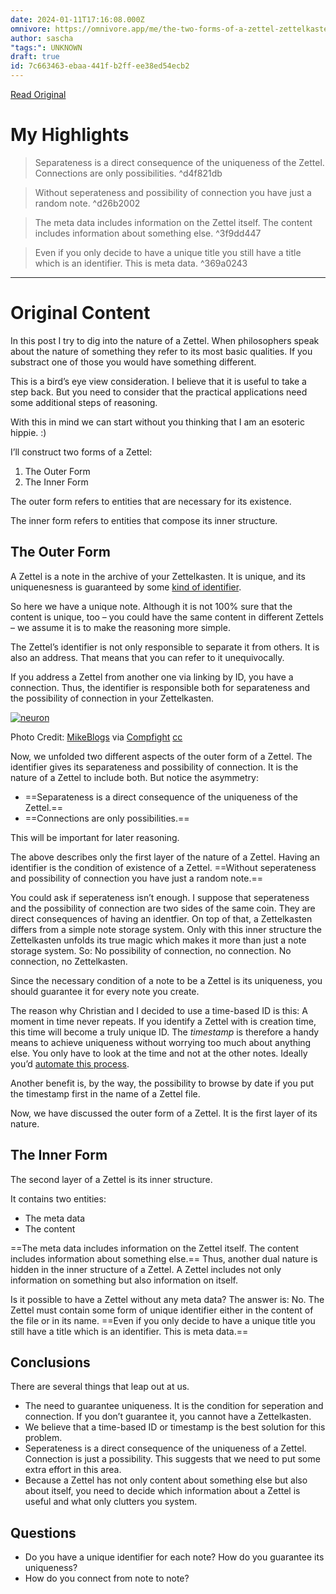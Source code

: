 ```yaml
---
date: 2024-01-11T17:16:08.000Z
omnivore: https://omnivore.app/me/the-two-forms-of-a-zettel-zettelkasten-method-18cf81be2d1
author: sascha
"tags:": UNKNOWN
draft: true
id: 7c663463-ebaa-441f-b2ff-ee38ed54ecb2
---
```


[Read Original](https://zettelkasten.de/posts/zettel-nature-two-forms/)

# My Highlights

> Separateness is a direct consequence of the uniqueness of the Zettel.
> Connections are only possibilities.  ^d4f821db

> Without seperateness and possibility of connection you have just a random note. ^d26b2002

> The meta data includes information on the Zettel itself. The content includes information about something else. ^3f9dd447

> Even if you only decide to have a unique title you still have a title which is an identifier. This is meta data. ^369a0243

---
# Original Content

In this post I try to dig into the nature of a Zettel. When philosophers speak about the nature of something they refer to its most basic qualities. If you substract one of those you would have something different.

This is a bird’s eye view consideration. I believe that it is useful to take a step back. But you need to consider that the practical applications need some additional steps of reasoning.

With this in mind we can start without you thinking that I am an esoteric hippie. :)

I’ll construct two forms of a Zettel:

1. The Outer Form
2. The Inner Form

The outer form refers to entities that are necessary for its existence. 

The inner form refers to entities that compose its inner structure.

## The Outer Form

A Zettel is a note in the archive of your Zettelkasten. It is unique, and its uniquenesness is guaranteed by some [kind of identifier](http://www.christiantietze.de/posts/2014/02/add-identity/).

So here we have a unique note. Although it is not 100% sure that the content is unique, too – you could have the same content in different Zettels – we assume it is to make the reasoning more simple. 

The Zettel’s identifier is not only responsible to separate it from others. It is also an address. That means that you can refer to it unequivocally. 

If you address a Zettel from another one via linking by ID, you have a connection. Thus, the identifier is responsible both for separateness and the possibility of connection in your Zettelkasten.

[![neuron](https://proxy-prod.omnivore-image-cache.app/0x0,sYOxMlU-EhJAQMzj_NIwkBH7GLrWYci-lLpLWHfQjFc0/https://zettelkasten.de/img/blog/201411151930_neuron.jpg)](https://zettelkasten.de/img/blog/201411151930%5Fneuron.jpg)

Photo Credit: [MikeBlogs](https://www.flickr.com/photos/31477768@N00/3101400087/) via [Compfight](http://compfight.com/) [cc](https://creativecommons.org/licenses/by/2.0/)

Now, we unfolded two different aspects of the outer form of a Zettel. The identifier gives its separateness and possibility of connection. It is the nature of a Zettel to include both. But notice the asymmetry: 

* ==Separateness is a direct consequence of the uniqueness of the Zettel.==
* ==Connections are only possibilities.==

This will be important for later reasoning.

The above describes only the first layer of the nature of a Zettel. Having an identifier is the condition of existence of a Zettel. ==Without seperateness and possibility of connection you have just a random note.==

You could ask if seperateness isn’t enough. I suppose that seperateness and the possibility of connection are two sides of the same coin. They are direct consequences of having an identfier. On top of that, a Zettelkasten differs from a simple note storage system. Only with this inner structure the Zettelkasten unfolds its true magic which makes it more than just a note storage system. So: No possibility of connection, no connection. No connection, no Zettelkasten.

Since the necessary condition of a note to be a Zettel is its uniqueness, you should guarantee it for every note you create. 

The reason why Christian and I decided to use a time-based ID is this: A moment in time never repeats. If you identify a Zettel with is creation time, this time will become a truly unique ID. The _timestamp_ is therefore a handy means to achieve uniqueness without worrying too much about anything else. You only have to look at the time and not at the other notes. Ideally you’d [automate this process](http://zettelkasten.de/posts/zettel-note-header-in-nvalt/).

Another benefit is, by the way, the possibility to browse by date if you put the timestamp first in the name of a Zettel file.

Now, we have discussed the outer form of a Zettel. It is the first layer of its nature.

## The Inner Form

The second layer of a Zettel is its inner structure. 

It contains two entities:

* The meta data
* The content

==The meta data includes information on the Zettel itself. The content includes information about something else.== Thus, another dual nature is hidden in the inner structure of a Zettel. A Zettel includes not only information on something but also information on itself.

Is it possible to have a Zettel without any meta data? The answer is: No. The Zettel must contain some form of unique identifier either in the content of the file or in its name. ==Even if you only decide to have a unique title you still have a title which is an identifier. This is meta data.== 

## Conclusions

There are several things that leap out at us. 

* The need to guarantee uniqueness. It is the condition for seperation and connection. If you don’t guarantee it, you cannot have a Zettelkasten.
* We believe that a time-based ID or timestamp is the best solution for this problem.
* Seperateness is a direct consequence of the uniqueness of a Zettel. Connection is just a possibility. This suggests that we need to put some extra effort in this area.
* Because a Zettel has not only content about something else but also about itself, you need to decide which information about a Zettel is useful and what only clutters you system.

## Questions

* Do you have a unique identifier for each note? How do you guarantee its uniqueness?
* How do you connect from note to note?